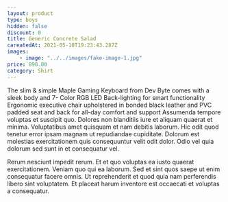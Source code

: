 ```yaml
---
layout: product
type: boys
hidden: false
discount: 0
title: Generic Concrete Salad
careatedAt: 2021-05-10T19:23:43.287Z
images:
    - image: "../../images/fake-image-1.jpg"
price: 890.00
category: Shirt
---
```

The slim & simple Maple Gaming Keyboard from Dev Byte comes with a sleek body and 7- Color RGB LED Back-lighting for smart functionality
Ergonomic executive chair upholstered in bonded black leather and PVC padded seat and back for all-day comfort and support
Assumenda tempore voluptas et suscipit quo. Dolores non blanditiis iure et aliquam quaerat et minima. Voluptatibus amet quisquam et nam debitis laborum. Hic odit quod tenetur error ipsam magnam ut repudiandae cupiditate. Dolorum est molestias exercitationem quis consequuntur velit odit dolor. Odio vel quia dolorum sed sunt in et consequatur vel.
 Rerum nesciunt impedit rerum. Et et quo voluptas ea iusto quaerat exercitationem. Veniam quo qui ea laborum. Sed et sint quos saepe ut enim consequatur facere omnis. Ut reprehenderit et quod quia nam perferendis libero sint voluptatem. Et placeat harum inventore est occaecati et voluptas a consequatur.
